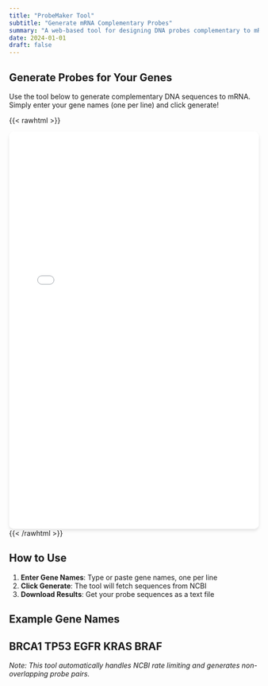 ```yaml
---
title: "ProbeMaker Tool"
subtitle: "Generate mRNA Complementary Probes"
summary: "A web-based tool for designing DNA probes complementary to mRNA sequences"
date: 2024-01-01
draft: false
---
```


## Generate Probes for Your Genes

Use the tool below to generate complementary DNA sequences to mRNA. Simply enter your gene names (one per line) and click generate!

{{< rawhtml >}}
<iframe src="/files/probe_maker_standalone.html" width="100%" height="800px" frameborder="0" style="border: none; border-radius: 10px; box-shadow: 0 4px 6px rgba(0, 0, 0, 0.1);"></iframe>
{{< /rawhtml >}}

## How to Use

1. **Enter Gene Names**: Type or paste gene names, one per line
2. **Click Generate**: The tool will fetch sequences from NCBI
3. **Download Results**: Get your probe sequences as a text file

## Example Gene Names
BRCA1
TP53
EGFR
KRAS
BRAF
---

*Note: This tool automatically handles NCBI rate limiting and generates non-overlapping probe pairs.*
